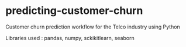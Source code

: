 # predicting-customer-churn
Customer churn prediction workflow for the Telco industry using Python

Libraries used : pandas, numpy, sckikitlearn, seaborn
